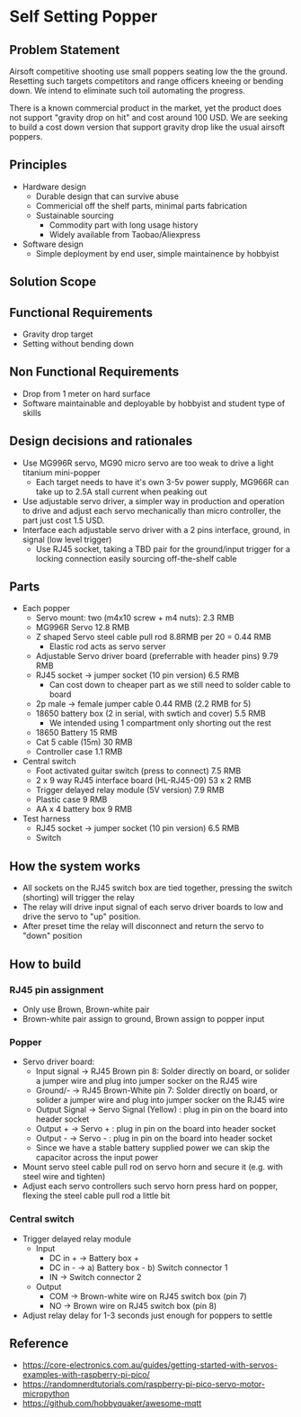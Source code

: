 # Self Setting Popper

## Problem Statement
Airsoft competitive shooting use small poppers seating low the the ground. 
Resetting such targets competitors and range officers kneeing or bending down.
We intend to eliminate such toil automating the progress. 

There is a known commercial product in the market, yet the product does not support 
"gravity drop on hit" and cost around 100 USD. We are seeking to build a cost
down version that support gravity drop like the usual airsoft poppers.

## Principles

* Hardware design
  * Durable design that can survive abuse
  * Commericial off the shelf parts, minimal parts fabrication
  * Sustainable sourcing
    * Commodity part with long usage history
    * Widely available from Taobao/Aliexpress
* Software design
  * Simple deployment by end user, simple maintainence by hobbyist

## Solution Scope

## Functional Requirements
* Gravity drop target
* Setting without bending down

## Non Functional Requirements
* Drop from 1 meter on hard surface
* Software maintainable and deployable by hobbyist and student type of skills

## Design decisions and rationales
* Use MG996R servo, MG90 micro servo are too weak to drive a light titanium mini-popper
  * Each target needs to have it's own 3-5v power supply, MG966R can take up to 2.5A stall current when peaking out
* Use adjustable servo driver, a simpler way in production and operation to drive and adjust each servo mechanically than micro controller, the part just cost 1.5 USD.
* Interface each adjustable servo driver with a 2 pins interface, ground, in signal (low level trigger)
  * Use RJ45 socket, taking a TBD pair for the ground/input trigger for a locking connection easily sourcing off-the-shelf cable


## Parts
* Each popper
  * Servo mount: two (m4x10 screw + m4 nuts): 2.3 RMB
  * MG996R Servo 12.8 RMB
  * Z shaped Servo steel cable pull rod 8.8RMB per 20 = 0.44 RMB
    * Elastic rod acts as servo server
  * Adjustable Servo driver board (preferrable with header pins) 9.79 RMB 
  * RJ45 socket -> jumper socket (10 pin version) 6.5 RMB
    * Can cost down to cheaper part as we still need to solder cable to board
  * 2p male -> female jumper cable 0.44 RMB (2.2 RMB for 5)
  * 18650 battery box (2 in serial, with swtich and cover) 5.5 RMB
    * We intended using 1 compartment only shorting out the rest
  * 18650 Battery 15 RMB
  * Cat 5 cable (15m) 30 RMB
  * Controller case 1.1 RMB
* Central switch
  * Foot activated guitar switch (press to connect) 7.5 RMB
  * 2 x 9 way RJ45 interface board (HL-RJ45-09) 53 x 2 RMB
  * Trigger delayed relay module (5V version) 7.9 RMB
  * Plastic case 9 RMB
  * AA x 4 battery box 9 RMB
* Test harness
  * RJ45 socket -> jumper socket (10 pin version) 6.5 RMB
  * Switch

## How the system works
  * All sockets on the RJ45 switch box are tied together, pressing the switch (shorting) will trigger the relay
  * The relay will drive input signal of each servo driver boards to low and drive the servo to "up" position. 
  * After preset time the relay will disconnect and return the servo to "down" position

## How to build 

### RJ45 pin assignment
  * Only use Brown, Brown-white pair
  * Brown-white pair assign to ground, Brown assign to popper input

### Popper
  * Servo driver board:
    * Input signal -> RJ45 Brown pin 8: Solder directly on board, or solider a jumper wire and plug into jumper socker on the RJ45 wire
    * Ground/- -> RJ45 Brown-White pin 7: Solder directly on board, or solider a jumper wire and plug into jumper socker on the RJ45 wire
    * Output Signal -> Servo Signal (Yellow) : plug in pin on the board into header socket
    * Output + -> Servo + : plug in pin on the board into header socket
    * Output - -> Servo - : plug in pin on the board into header socket
    * Since we have a stable battery supplied power we can skip the capacitor across the input power
  * Mount servo steel cable pull rod on servo horn and secure it (e.g. with steel wire and tighten)
  * Adjust each servo controllers such servo horn press hard on popper, flexing the steel cable pull rod a little bit

### Central switch
  * Trigger delayed relay module
    * Input
      * DC in + -> Battery box +
      * DC in - -> a) Battery box - b) Switch connector 1
      * IN -> Switch connector 2
    * Output
      * COM -> Brown-white wire on RJ45 switch box (pin 7)
      * NO -> Brown wire on RJ45 switch box (pin 8)
  * Adjust relay delay for 1-3 seconds just enough for poppers to settle

## Reference
* https://core-electronics.com.au/guides/getting-started-with-servos-examples-with-raspberry-pi-pico/
* https://randomnerdtutorials.com/raspberry-pi-pico-servo-motor-micropython
* https://github.com/hobbyquaker/awesome-mqtt 
